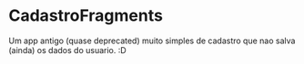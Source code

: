 # CadastroFragments
Um app antigo (quase deprecated) muito simples de cadastro que nao salva (ainda) os dados do usuario.  :D
